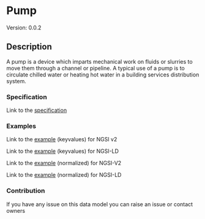 # Pump
Version: 0.0.2

## Description 

A pump is a device which imparts mechanical work on fluids or slurries to move them through a channel or pipeline. A typical use of a pump is to circulate chilled water or heating hot water in a building services distribution system.
### Specification

Link to the [specification](https://github.com/smart-data-models/incubated/SAREF/s4bldg/Pump/doc/spec.md)

### Examples

Link to the [example](https://github.com/smart-data-models/incubated/SAREF/s4bldg/Pump/examples/example.json) (keyvalues) for NGSI v2

Link to the [example](https://github.com/smart-data-models/incubated/SAREF/s4bldg/Pump/examples/example.jsonld) (keyvalues) for NGSI-LD

Link to the [example](https://github.com/smart-data-models/incubated/SAREF/s4bldg/Pump/examples/example-normalized.json) (normalized) for NGSI-V2

Link to the [example](https://github.com/smart-data-models/incubated/SAREF/s4bldg/Pump/examples/example-normalized.jsonld) (normalized) for NGSI-LD
### Contribution

 If you have any issue on this data model you can raise an issue or contact owners
